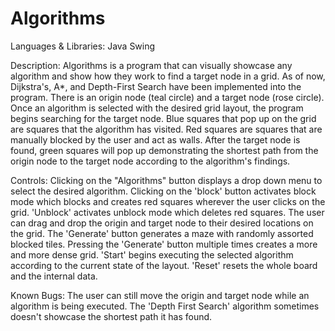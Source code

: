 # Algorithms

Languages & Libraries: Java Swing

Description: Algorithms is a program that can visually showcase any algorithm and show how they work to find a target node in a grid. As of now, Dijkstra's, A*, and Depth-First
Search have been implemented into the program. There is an origin node (teal circle) and a target node (rose circle). Once an algorithm is selected with the desired grid layout,
the program begins searching for the target node. Blue squares that pop up on the grid are squares that the algorithm has visited. Red squares are squares that are manually blocked
by the user and act as walls. After the target node is found, green squares will pop up demonstrating the shortest path from the origin node to the target node according to the 
algorithm's findings. 

Controls: Clicking on the "Algorithms" button displays a drop down menu to select the desired algorithm. Clicking on the 'block' button activates block mode which blocks and creates 
red squares wherever the user clicks on the grid. 'Unblock' activates unblock mode which deletes red squares. The user can drag and drop the origin and target node to their desired 
locations on the grid. The 'Generate' button generates a maze with randomly assorted blocked tiles. Pressing the 'Generate' button multiple times creates a more and more dense grid.
'Start' begins executing the selected algorithm according to the current state of the layout. 'Reset' resets the whole board and the internal data. 

Known Bugs: The user can still move the origin and target node while an algorithm is being executed. The 'Depth First Search' algorithm sometimes doesn't showcase the shortest path
it has found. 

